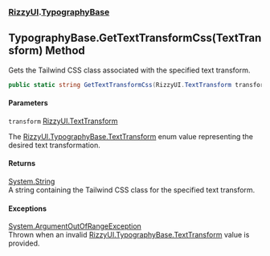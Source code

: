 ### [RizzyUI](RizzyUI 'RizzyUI').[TypographyBase](RizzyUI.TypographyBase 'RizzyUI.TypographyBase')

## TypographyBase.GetTextTransformCss(TextTransform) Method

Gets the Tailwind CSS class associated with the specified text transform.

```csharp
public static string GetTextTransformCss(RizzyUI.TextTransform transform);
```
#### Parameters

<a name='RizzyUI.TypographyBase.GetTextTransformCss(RizzyUI.TextTransform).transform'></a>

`transform` [RizzyUI.TextTransform](https://docs.microsoft.com/en-us/dotnet/api/RizzyUI.TextTransform 'RizzyUI.TextTransform')

The [RizzyUI.TypographyBase.TextTransform](https://docs.microsoft.com/en-us/dotnet/api/RizzyUI.TypographyBase.TextTransform 'RizzyUI.TypographyBase.TextTransform') enum value representing the desired text transformation.

#### Returns
[System.String](https://docs.microsoft.com/en-us/dotnet/api/System.String 'System.String')  
A string containing the Tailwind CSS class for the specified text transform.

#### Exceptions

[System.ArgumentOutOfRangeException](https://docs.microsoft.com/en-us/dotnet/api/System.ArgumentOutOfRangeException 'System.ArgumentOutOfRangeException')  
Thrown when an invalid [RizzyUI.TypographyBase.TextTransform](https://docs.microsoft.com/en-us/dotnet/api/RizzyUI.TypographyBase.TextTransform 'RizzyUI.TypographyBase.TextTransform') value is provided.
